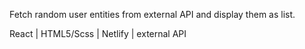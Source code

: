Fetch random user entities from external API and display them as list.

React | HTML5/Scss | Netlify | external API
